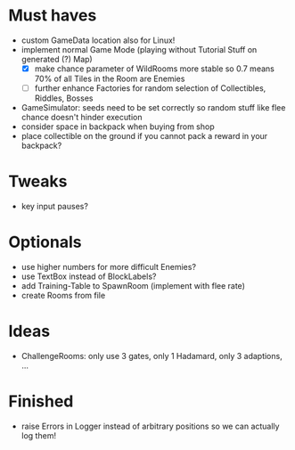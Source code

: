 # Must haves #
- custom GameData location also for Linux!
- implement normal Game Mode (playing without Tutorial Stuff on generated (?) Map)
  - [x] make chance parameter of WildRooms more stable so 0.7 means 70% of 
  all Tiles in the Room are Enemies
  - [ ] further enhance Factories for random selection of Collectibles, Riddles, Bosses 
- GameSimulator: seeds need to be set correctly so random stuff like flee chance doesn't hinder execution
- consider space in backpack when buying from shop
- place collectible on the ground if you cannot pack a reward in your backpack?

# Tweaks #
- key input pauses?

# Optionals #

- use higher numbers for more difficult Enemies?
- use TextBox instead of BlockLabels?
- add Training-Table to SpawnRoom (implement with flee rate)
- create Rooms from file


# Ideas #
- ChallengeRooms: only use 3 gates, only 1 Hadamard, only 3 adaptions, ...

# Finished #
- raise Errors in Logger instead of arbitrary positions so we can actually log them!
